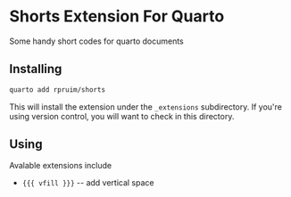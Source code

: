 # Shorts Extension For Quarto

Some handy short codes for quarto documents

## Installing


```bash
quarto add rpruim/shorts
```

This will install the extension under the `_extensions` subdirectory.
If you're using version control, you will want to check in this directory.

## Using

Avalable extensions include

* `{{{ vfill }}}` -- add vertical space

